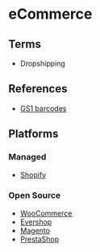 # eCommerce

<!--
https://github.com/openshiporg/openfront

https://redq.io/landings/pickbazar
-->

## Terms

- Dropshipping

<!--
https://www.udemy.com/course/starting-an-ecommerce-business-in-pakistan/
-->

## References

- [GS1 barcodes](https://gs1.org/standards/barcodes)

## Platforms

### Managed

- [Shopify](https://shopify.com)

<!--
https://castleit.io
-->

### Open Source

- [WooCommerce](https://woocommerce.com)
- [Evershop](https://github.com/evershopcommerce/evershop)
- [Magento](/magento/README.md)
- [PrestaShop](https://prestashop.com)

<!--
https://snipcart.com
Ecwid
Drupal Commerce / Ubercart
OpenCart
Easy Digital
Virtuemart

https://github.com/medusajs/medusa
https://github.com/saleor/saleor
https://github.com/spree/spree
https://github.com/reactioncommerce/reaction
https://github.com/magento/magento2
https://github.com/vuestorefront/vue-storefront
https://github.com/bagisto/bagisto
https://github.com/solidusio/solidus
https://github.com/vendure-ecommerce/vendure
https://github.com/microweber/microweber
https://github.com/shopware/platform
https://github.com/shuup/shuup
https://github.com/cezerin/cezerin
https://github.com/evershopcommerce/evershop
https://github.com/netlify/gocommerce
-->

<!--
Brazil

https://empresas.koin.com.br/
https://empresas.koin.com.br/koinpay
https://bling.com.br
https://nloja.com/br
https://yampi.com.br
https://criarlojanuvemshop.com.br
https://godaddy.com/pt-br/sites/loja-online
https://wbuy.com.br
https://shopify.com/br/loja-virtual
https://pt.wix.com/ecommerce/loja-virtual
https://hostinger.com.br/loja-virtual
https://lojavirtual.com.br
https://tray.com.br
https://nuvemshop.com.br
https://lojaintegrada.com.br
https://dlojavirtual.com/
https://shopster.com.br
-->
